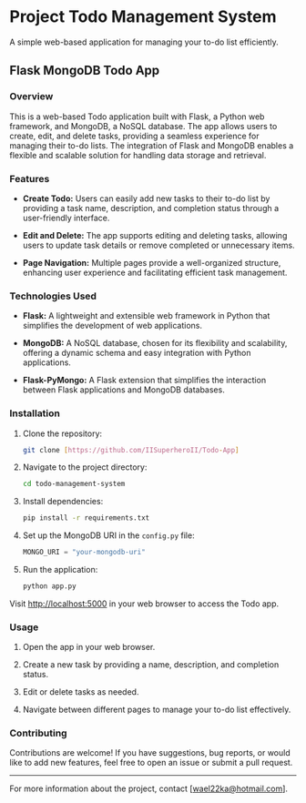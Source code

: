 # Project Todo Management System

A simple web-based application for managing your to-do list efficiently.

## Flask MongoDB Todo App

### Overview

This is a web-based Todo application built with Flask, a Python web framework, and MongoDB, a NoSQL database. The app allows users to create, edit, and delete tasks, providing a seamless experience for managing their to-do lists. The integration of Flask and MongoDB enables a flexible and scalable solution for handling data storage and retrieval.

### Features

- **Create Todo:** Users can easily add new tasks to their to-do list by providing a task name, description, and completion status through a user-friendly interface.

- **Edit and Delete:** The app supports editing and deleting tasks, allowing users to update task details or remove completed or unnecessary items.

- **Page Navigation:** Multiple pages provide a well-organized structure, enhancing user experience and facilitating efficient task management.

### Technologies Used

- **Flask:** A lightweight and extensible web framework in Python that simplifies the development of web applications.

- **MongoDB:** A NoSQL database, chosen for its flexibility and scalability, offering a dynamic schema and easy integration with Python applications.

- **Flask-PyMongo:** A Flask extension that simplifies the interaction between Flask applications and MongoDB databases.

### Installation

1. Clone the repository:

    ```bash
    git clone [https://github.com/IISuperheroII/Todo-App]
    ```

2. Navigate to the project directory:

    ```bash
    cd todo-management-system
    ```

3. Install dependencies:

    ```bash
    pip install -r requirements.txt
    ```

4. Set up the MongoDB URI in the `config.py` file:

    ```python
    MONGO_URI = "your-mongodb-uri"
    ```

5. Run the application:

    ```bash
    python app.py
    ```

Visit [http://localhost:5000](http://localhost:5000) in your web browser to access the Todo app.

### Usage

1. Open the app in your web browser.

2. Create a new task by providing a name, description, and completion status.

3. Edit or delete tasks as needed.

4. Navigate between different pages to manage your to-do list effectively.

### Contributing

Contributions are welcome! If you have suggestions, bug reports, or would like to add new features, feel free to open an issue or submit a pull request.


---

For more information about the project, contact [wael22ka@hotmail.com].
